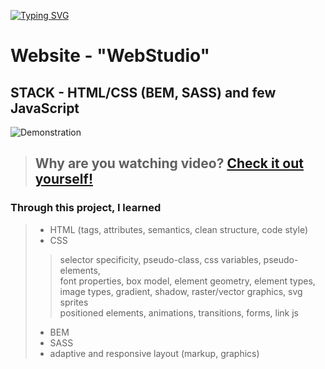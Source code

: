  [![Typing SVG](https://readme-typing-svg.herokuapp.com?color=%2336BCF7&lines=This+is+my+first+Website)](https://git.io/typing-svg)
# Website - "WebStudio" 

## STACK - HTML/CSS (BEM, SASS) and few JavaScript
![Demonstration](https://github.com/dankozz1t/WebStudio/blob/main/images/demo.gif)
> Why are you watching video? [Check it out yourself!](https://ivantymoshchuk.github.io/goit-markup-hw-08/ "Demonstration")
> ---
### Through this project, I learned 
> * HTML (tags, attributes, semantics, clean structure, code style) <br/>
> * CSS  <br/>
>> selector specificity, pseudo-class, css variables, pseudo-elements,  <br/>
>> font properties, box model, element geometry, element types,  <br/>
>> image types, gradient, shadow, raster/vector graphics, svg sprites <br/>
>> positioned elements, animations, transitions, forms, link js <br/>
> * BEM  <br/>
> * SASS  <br/>
> * adaptive and responsive layout (markup, graphics)  <br/>
